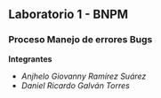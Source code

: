 ## Laboratorio 1 - BNPM 
### Proceso Manejo de errores Bugs
**Integrantes**
- *Anjhelo Giovanny Ramírez Suárez*
- *Daniel Ricardo Galván Torres*

